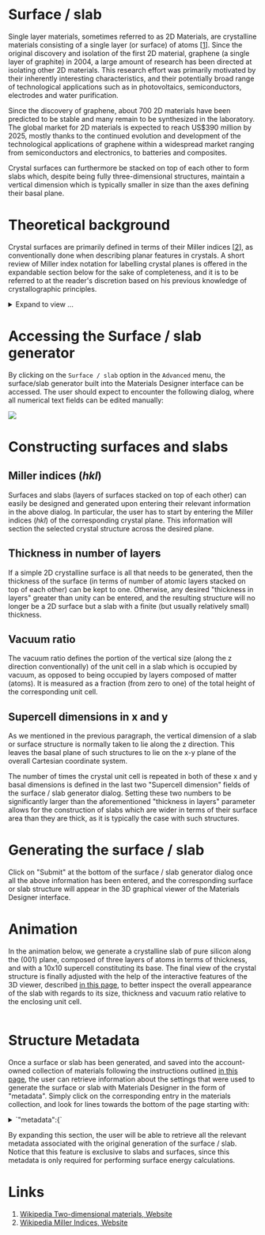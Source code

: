 # Surface / slab

Single layer materials, sometimes referred to as 2D Materials, are crystalline materials consisting of a single layer (or surface) of atoms [[1](#links)]. Since the original discovery and isolation of the first 2D material, graphene (a single layer of graphite) in 2004, a large amount of research has been directed at isolating other 2D materials. This research effort was primarily motivated by their inherently interesting characteristics, and their potentially broad range of technological applications such as in photovoltaics, semiconductors, electrodes and water purification.

Since the discovery of graphene, about 700 2D materials have been predicted to be stable and many remain to be synthesized in the laboratory. The global market for 2D materials is expected to reach US$390 million by 2025, mostly thanks to the continued evolution and development of the technological applications of graphene within a widespread market ranging from semiconductors and electronics, to batteries and composites.

Crystal surfaces can furthermore be stacked on top of each other to form slabs which, despite being fully three-dimensional structures, maintain a vertical dimension which is typically smaller in size than the axes defining their basal plane.  

# Theoretical background
 
Crystal surfaces are primarily defined in terms of their Miller indices [[2](#links)], as conventionally done when describing planar features in crystals. A short review of Miller index notation for labelling crystal planes is offered in the expandable section below for the sake of completeness, and it is to be referred to at the reader's discretion based on his previous knowledge of crystallographic principles. 

<details>
  <summary>
    Expand to view ...
  </summary>


Miller indices are essentially a set of three integer numbers, conventionally expressed in the form $(hkl)$, which constitute a convenient shorthand notation to refer to an entire family of lattice planes in a crystal. In particular, a generic set of Miller indices $(hkl)$ denotes the family of planes orthogonal to $h\mathbf {b_{1}} +k\mathbf {b_{2}} +\ell \mathbf {b_{3}}$, where $\mathbf {b_{i}}$ are the basis of the *reciprocal* lattice vectors. However, it is important to caution that the so-defined plane is not always orthogonal to the linear combination of *direct* lattice vectors $h\mathbf {a_{1}} +k\mathbf {a_{2}} +\ell \mathbf {a_{3}}$, since the reciprocal lattice vectors need not be mutually orthogonal.  

It is furthermore normally convenient to divide the Miller indices by their minimum common denominator. 

Some examples of planes with different Miller index labels in cubic crystals are depicted below for reference and illustration purposes. Since the reciprocal lattice vectors are indeed mutually orthogonal in this particular cubic case, the $(hkl)$ planes can effectively be taken to be always perpendicular to the $(hkl)$ direction in the crystal relative to the conventional Cartesian coordinate system.

<img src="/images/Miller_Indices_Felix_Kling.png"/>

</details>


# Accessing the Surface / slab generator

By clicking on the `Surface / slab` option in the `Advanced` menu, the surface/slab generator built into the Materials Designer interface can be accessed. The user should expect to encounter the following dialog, where all numerical text fields can be edited manually:

<img src="/images/surface-slab-generator.png"/>

# Constructing surfaces and slabs 

## Miller indices $(hkl)$

Surfaces and slabs (layers of surfaces stacked on top of each other) can easily be designed and generated upon entering their relevant information in the above dialog. In particular, the user has to start by entering the Miller indices $(hkl)$ of the corresponding crystal plane. This information will section the selected crystal structure across the desired plane. 

## Thickness in number of layers

If a simple 2D crystalline surface is all that needs to be generated, then the thickness of the surface (in terms of number of atomic layers stacked on top of each other) can be kept to one. Otherwise, any desired "thickness in layers" greater than unity can be entered, and the resulting structure will no longer be a 2D surface but a slab with a finite (but usually relatively small) thickness.  

## Vacuum ratio

The vacuum ratio defines the portion of the vertical size (along the z direction conventionally) of the unit cell in a slab which is occupied by vacuum, as opposed to being occupied by layers composed of matter (atoms). It is measured as a fraction (from zero to one) of the total height of the corresponding unit cell.  

## Supercell dimensions in x and y

As we mentioned in the previous paragraph, the vertical dimension of a slab or surface structure is normally taken to lie along the z direction. This leaves the basal plane of such structures to lie on the x-y plane of the overall Cartesian coordinate system. 
 
The number of times the crystal unit cell is repeated in both of these x and y basal dimensions is defined in the last two "Supercell dimension" fields of the surface / slab generator dialog. Setting these two numbers to be significantly larger than the aforementioned "thickness in layers" parameter allows for the construction of slabs which are wider in terms of their surface area than they are thick, as it is typically the case with such structures.  

# Generating the surface / slab

Click on "Submit" at the bottom of the surface / slab generator dialog once all the above information has been entered, and the corresponding surface or slab structure will appear in the 3D graphical viewer of the Materials Designer interface. 

# Animation

In the animation below, we generate a crystalline slab of pure silicon along the (001) plane, composed of three layers of atoms in terms of thickness, and with a 10x10 supercell constituting its base. The final view of the crystal structure is finally adjusted with the help of the interactive features of the 3D viewer, described [in this page](../../viewer-intro.md), to better inspect the overall appearance of the slab with regards to its size, thickness and vacuum ratio relative to the enclosing unit cell. 

<img data-gifffer="/images/CreateSurfaceSlab.gif" />


# Structure Metadata

Once a surface or slab has been generated, and saved into the account-owned collection of materials following the instructions outlined [in this page](../input-output/save.md), the user can retrieve information about the settings that were used to generate the surface or slab with Materials Designer in the form of "metadata". Simply click on the corresponding entry in the materials collection, and look for lines towards the bottom of the page starting with:

<details>
  <summary>
     `"metadata":{`
  </summary>

```
"isSlab":true
"h":0
"k":0
"l":1
"thickness":3
"vacuumRatio":0.8
"vx":10
"vy":10
"bulkId":"KFpZWcCPMFW2egjau"
"bulkExabyteId":"e3nJ9g7tLaARSA25g"
}
```
</details>


By expanding this section, the user will be able to retrieve all the relevant metadata associated with the original generation of the surface / slab. Notice that this feature is exclusive to slabs and surfaces, since this metadata is only required for performing surface energy calculations.

# Links

1. [Wikipedia Two-dimensional materials, Website](https://en.wikipedia.org/wiki/Two-dimensional_materials)
2. [Wikipedia Miller Indices, Website](https://en.wikipedia.org/wiki/Miller_index)
